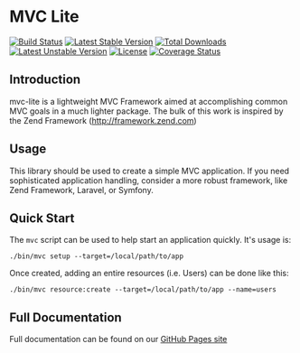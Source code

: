 # MVC Lite

[![Build Status](https://travis-ci.org/corycollier/mvc-lite.svg?branch=master)](https://travis-ci.org/corycollier/mvc-lite)
[![Latest Stable Version](https://poser.pugx.org/corycollier/mvc-lite/v/stable)](https://packagist.org/packages/corycollier/mvc-lite)
[![Total Downloads](https://poser.pugx.org/corycollier/mvc-lite/downloads)](https://packagist.org/packages/corycollier/mvc-lite)
[![Latest Unstable Version](https://poser.pugx.org/corycollier/mvc-lite/v/unstable)](https://packagist.org/packages/corycollier/mvc-lite)
[![License](https://poser.pugx.org/corycollier/mvc-lite/license)](https://packagist.org/packages/corycollier/mvc-lite)
[![Coverage Status](https://coveralls.io/repos/corycollier/mvc-lite/badge.svg?branch=master&service=github)](https://coveralls.io/github/corycollier/mvc-lite?branch=master)


## Introduction
mvc-lite is a lightweight MVC Framework aimed at accomplishing common MVC
goals in a much lighter package. The bulk of this work is inspired by the
Zend Framework (http://framework.zend.com)

## Usage
This library should be used to create a simple MVC application. If you need
sophisticated application handling, consider a more robust framework, like
Zend Framework, Laravel, or Symfony.

## Quick Start
The `mvc` script can be used to help start an application quickly. It's usage is:
```
./bin/mvc setup --target=/local/path/to/app
```

Once created, adding an entire resources (i.e. Users) can be done like this:
```
./bin/mvc resource:create --target=/local/path/to/app --name=users
```

## Full Documentation
Full documentation can be found on our [GitHub Pages site](http://corycollier.github.io/mvc-lite)
